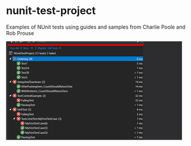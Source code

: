 # nunit-test-project
Examples of NUnit tests using guides and samples from Charlie Poole and Rob Prouse

![Screenshot](https://raw.githubusercontent.com/kirbycope/nunit-test-project/master/nunit-test-project.png)
